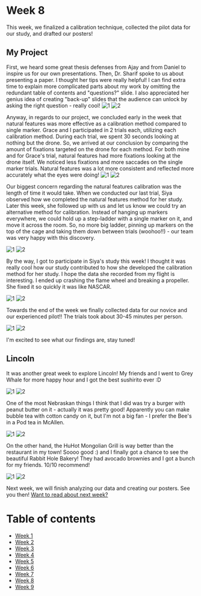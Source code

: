 # Week 8
This week, we finalized a calibration technique, collected the pilot data for our study, and drafted our posters! 

## My Project
First, we heard some great thesis defenses from Ajay and from Daniel to inspire us for our own presentations. Then, Dr. Sharif spoke to us about presenting a paper. I thought her tips were really helpful! I can find extra time to explain more complicated parts about my work by omitting the redundant table of contents and "questions?" slide. I also appreciated her genius idea of creating "back-up" slides that the audience can unlock by asking the right question - really cool!
![1](HallasWK8-01.jpg) ![2](HallasWK8-02.jpg)



Anyway, in regards to our project, we concluded early in the week that natural features was more effective as a calibration method compared to single marker. Grace and I participated in 2 trials each, utilizing each calibration method. During each trial, we spent 30 seconds looking at nothing but the drone. So, we arrived at our conclusion by comparing the amount of fixations targeted on the drone for each method. For both mine and for Grace's trial, natural features had more fixations looking at the drone itself. We noticed less fixations and more saccades on the single marker trials. Natural features was a lot more consistent and reflected more accurately what the eyes were doing!
![1](HallasWK8-03.jpg) ![2](HallasWK8-04.jpg)



Our biggest concern regarding the natural features calibration was the length of time it would take. When we conducted our last trial, Siya observed how we completed the natural features method for her study. Later this week, she followed up with us and let us know we could try an alternative method for calibration. Instead of hanging up markers everywhere, we could hold up a step-ladder with a single marker on it, and move it across the room. So, no more big ladder, pinning up markers on the top of the cage and taking them down between trials (woohoo!!) - our team was very happy with this discovery.

![1](HallasWK8-05.jpg) ![2](HallasWK8-06.jpg)



By the way, I got to participate in Siya's study this week! I thought it was really cool how our study contributed to how she developed the calibration method for her study. I hope the data she recorded from my flight is interesting. I ended up crashing the flame wheel and breaking a propeller. She fixed it so quickly it was like NASCAR. 

![1](HallasWK8-07.jpg) ![2](HallasWK8-08.jpg)



Towards the end of the week we finally collected data for our novice and our experienced pilot!! The trials took about 30-45 minutes per person. 

![1](HallasWK8-09.jpg) ![2](HallasWK8-10.jpg)



I'm excited to see what our findings are, stay tuned!




## Lincoln


It was another great week to explore Lincoln! My friends and I went to Grey Whale for more happy hour and I got the best sushirito ever :D

![1](HallasWK8-11.jpg) ![2](HallasWK8-12.jpg)



One of the most Nebraskan things I think that I did was try a burger with peanut butter on it - actually it was pretty good! Apparently you can make bubble tea with cotton candy on it, but I'm not a big fan - I prefer the Bee's in a Pod tea in McAllen. 

![1](HallasWK8-15.jpg) ![2](HallasWK8-14.jpg)



On the other hand, the HuHot Mongolian Grill is way better than the restaurant in my town! Soooo good :) and I finally got a chance to see the beautiful Rabbit Hole Bakery! They had avocado brownies and I got a bunch for my friends. 10/10 recommend!

![1](HallasWK8-13.jpg) ![2](HallasWK8-16.jpg)



Next week, we will finish analyzing our data and creating our posters. See you then! [Want to read about next week?](/9/HallasWK9.md)

# Table of contents
* [Week 1](/1/HallasWK1.md)
* [Week 2](/2/HallasWK2.md)
* [Week 3](/3/HallasWK3.md)
* [Week 4](/4/HallasWK4.md)
* [Week 5](/5/HallasWK5.md)
* [Week 6](/6/HallasWK6.md)
* [Week 7](/7/HallasWK7.md)
* [Week 8](/8/HallasWK8.md)
* [Week 9](/9/HallasWK9.md)